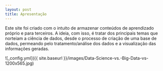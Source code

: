 ```yaml
---
layout: post
title: Apresentação 
---
```


Este site foi criado com o intuito de armazenar conteúdos de aprendizado próprio e para terceiros. A ideia, com isso, é tratar dos principais temas que norteiam a ciência de dados, desde o processo de criação de uma base de dados, permeando pelo tratamento/análise dos dados e a visualização das informações geradas.

![_config.yml]({{ site.baseurl }}/images/Data-Science-vs.-Big-Data-vs-1200x565.jpg)

